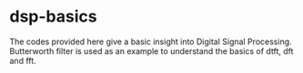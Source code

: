 # dsp-basics

The codes provided here give a basic insight into Digital Signal Processing. Butterworth filter is used as an example
to understand the basics of dtft, dft and fft.
